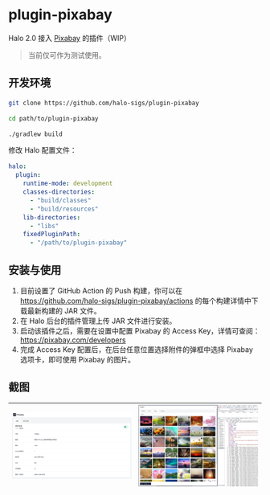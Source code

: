 # plugin-pixabay

Halo 2.0 接入 [Pixabay](https://pixabay.com/) 的插件（WIP）

> 当前仅可作为测试使用。

## 开发环境

```bash
git clone https://github.com/halo-sigs/plugin-pixabay
```

```bash
cd path/to/plugin-pixabay
```

```bash
./gradlew build
```

修改 Halo 配置文件：

```yaml
halo:
  plugin:
    runtime-mode: development
    classes-directories:
      - "build/classes"
      - "build/resources"
    lib-directories:
      - "libs"
    fixedPluginPath:
      - "/path/to/plugin-pixabay"
```

## 安装与使用

1. 目前设置了 GitHub Action 的 Push 构建，你可以在 <https://github.com/halo-sigs/plugin-pixabay/actions> 的每个构建详情中下载最新构建的 JAR 文件。
2. 在 Halo 后台的插件管理上传 JAR 文件进行安装。
3. 启动该插件之后，需要在设置中配置 Pixabay 的 Access Key，详情可查阅：<https://pixabay.com/developers>
4. 完成 Access Key 配置后，在后台任意位置选择附件的弹框中选择 Pixabay 选项卡，即可使用 Pixabay 的图片。

## 截图

| ![](./screenshots/pixabay1.png)     | ![](./screenshots/pixabay2.jpg) |
|-------------------------------------|-------------------------------|

